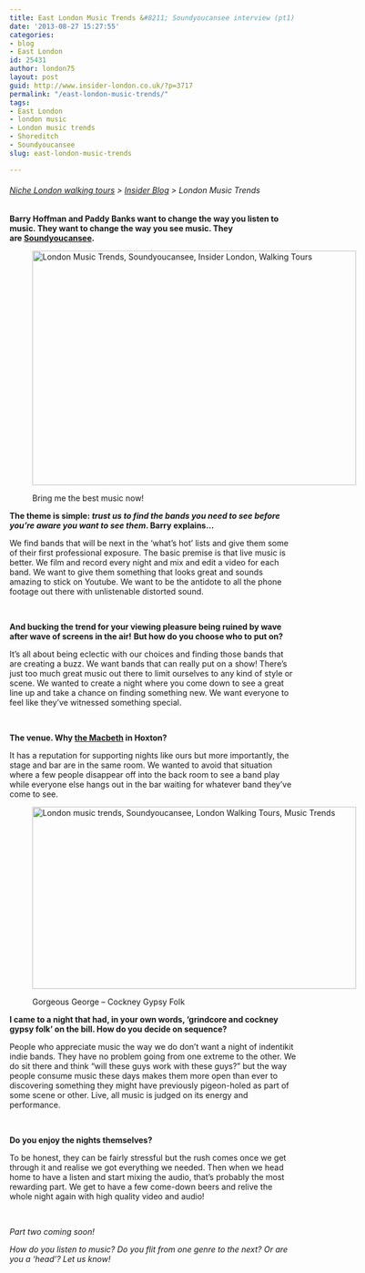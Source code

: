 ```yaml
---
title: East London Music Trends &#8211; Soundyoucansee interview (pt1)
date: '2013-08-27 15:27:55'
categories:
- blog
- East London
id: 25431
author: london75
layout: post
guid: http://www.insider-london.co.uk/?p=3717
permalink: "/east-london-music-trends/"
tags:
- East London
- london music
- London music trends
- Shoreditch
- Soundyoucansee
slug: east-london-music-trends

---
```

###### [Niche London walking tours](http://www.insider-london.co.uk/ "Insider London Walking Tours") > [Insider Blog](http://www.insider-london.co.uk/blog/ "Insider London Blog") > London Music Trends

**Barry Hoffman and Paddy Banks want to change the way you listen to music. They want to change the way you see music. They are [Soundyoucansee](http://soundyoucansee.com/ "Soundyoucansee").**<figure id="attachment_3781" style="width: 569px" class="wp-caption alignnone">

<a href="http://www.insider-london.co.uk/2013/08/27/east-london-music-trends/bozandpaddy-2/" rel="attachment wp-att-3781"><img class="size-full wp-image-3781" alt="London Music Trends, Soundyoucansee, Insider London, Walking Tours" src="http://www.insider-london.co.uk/wp-content/uploads/2012/12/BozAndPaddy1.jpg" width="569" height="412" /></a><figcaption class="wp-caption-text">Bring me the best music now!</figcaption></figure> 

**The theme is simple: _trust us to find the bands you need to see before you&#8217;re aware you want to see them_. Barry explains&#8230;**

We find bands that will be next in the &#8216;what&#8217;s hot&#8217; lists and give them some of their first professional exposure. The basic premise is that live music is better. We film and record every night and mix and edit a video for each band. We want to give them something that looks great and sounds amazing to stick on Youtube. We want to be the antidote to all the phone footage out there with unlistenable distorted sound.

&nbsp;

**And bucking the trend for your viewing pleasure being ruined by wave after wave of screens in the air!** **But how do you choose who to put on?**

It&#8217;s all about being eclectic with our choices and finding those bands that are creating a buzz. We want bands that can really put on a show! There&#8217;s just too much great music out there to limit ourselves to any kind of style or scene. We wanted to create a night where you come down to see a great line up and take a chance on finding something new. We want everyone to feel like they&#8217;ve witnessed something special.

&nbsp;

**The venue. Why [the Macbeth](http://www.themacbeth.co.uk/ "The Macbeth") in Hoxton?**

It has a reputation for supporting nights like ours but more importantly, the stage and bar are in the same room. We wanted to avoid that situation where a few people disappear off into the back room to see a band play while everyone else hangs out in the bar waiting for whatever band they&#8217;ve come to see.<figure id="attachment_3760" style="width: 569px" class="wp-caption alignnone">

<a href="http://www.insider-london.co.uk/2013/08/27/east-london-music-trends/gorgeous-george/" rel="attachment wp-att-3760"><img class="size-full wp-image-3760" alt="London music trends, Soundyoucansee, London Walking Tours, Music Trends" src="http://www.insider-london.co.uk/wp-content/uploads/2012/12/Gorgeous-George.jpg" width="569" height="320" /></a><figcaption class="wp-caption-text">Gorgeous George &#8211; Cockney Gypsy Folk</figcaption></figure> 

**I came to a night that had, in your own words, ‘grindcore and cockney gypsy folk’ on the bill. How do you decide on sequence?**

People who appreciate music the way we do don&#8217;t want a night of indentikit indie bands. They have no problem going from one extreme to the other. We do sit there and think &#8220;will these guys work with these guys?&#8221; but the way people consume music these days makes them more open than ever to discovering something they might have previously pigeon-holed as part of some scene or other. Live, all music is judged on its energy and performance.

&nbsp;

**Do you enjoy the nights themselves?**

To be honest, they can be fairly stressful but the rush comes once we get through it and realise we got everything we needed. Then when we head home to have a listen and start mixing the audio, that&#8217;s probably the most rewarding part. We get to have a few come-down beers and relive the whole night again with high quality video and audio!

&nbsp;

_Part two coming soon!_

_How do you listen to music? Do you flit from one genre to the next? Or are you a &#8216;head&#8217;? Let us know!_

&nbsp;